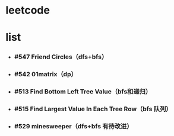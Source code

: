# leetcode
# list
* ### #547 Friend Circles（dfs+bfs）
* ### #542 01matrix（dp）
* ### #513 Find Bottom Left Tree Value（bfs和递归）
* ### #515 Find Largest Value In Each Tree Row（bfs 队列）
* ### #529 minesweeper（dfs+bfs 有待改进）
